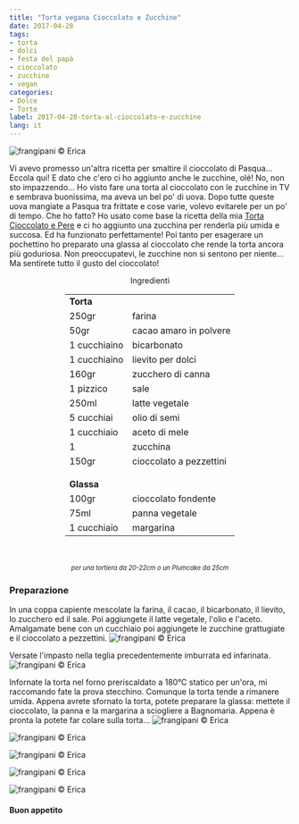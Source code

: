 ```yaml
---
title: "Torta vegana Cioccolato e Zucchine"
date: 2017-04-28
tags:
- torta
- dolci
- festa del papà
- cioccolato
- zucchine 
- vegan
categories:
- Dolce
- Torte 
label: 2017-04-28-torta-al-cioccolato-e-zucchine
lang: it 
---
```

![](header.jpg "frangipani © Erica")

Vi avevo promesso un'altra ricetta per smaltire il cioccolato di Pasqua... Eccola qui! E dato che c'ero ci ho aggiunto anche le zucchine, olé! No, non sto impazzendo... Ho visto fare una torta al cioccolato con le zucchine in TV e sembrava buonissima, ma aveva un bel po' di uova. Dopo tutte queste uova mangiate a Pasqua tra frittate e cose varie, volevo evitarele per un po' di tempo. Che ho fatto? Ho usato come base la ricetta della mia <a href="http://frangipani.raiano.ch/2016-09-24-torta-cioccolato-e-pere/" target="_blank">Torta Cioccolato e Pere</a> e ci ho aggiunto una zucchina per renderla più umida e succosa. Ed ha funzionato perfettamente! Poi tanto per esagerare un pochettino ho preparato una glassa al cioccolato che rende la torta ancora più goduriosa. Non preoccupatevi, le zucchine non si sentono per niente... Ma sentirete tutto il gusto del cioccolato!

<div id="wrapper" style="text-align: center">
  <div id="yourdiv" style="display: inline-block;">
    <div class="ingredients">
      <div class="ingredients-title">Ingredienti</div>
      <table>
        <tbody>
          <tr>
            <td colspan="2"><b>Torta</b></td>
          </tr>
          <tr>
            <td>250gr</td>
            <td>farina</td>
          </tr>
          <tr>
            <td>50gr</td>
            <td>cacao amaro in polvere</td>
          </tr>
          <tr>
            <td>1 cucchiaino</td>
            <td>bicarbonato</td>
          </tr>
          <tr>
            <td>1 cucchiaino</td>
            <td>lievito per dolci</td>
          </tr>
          <tr>
            <td>160gr</td>
            <td>zucchero di canna</td>
          </tr>
          <tr>
            <td>1 pizzico</td>
            <td>sale</td>
          </tr>
          <tr>
            <td>250ml</td>
            <td>latte vegetale</td>
          </tr>
          <tr>
            <td>5 cucchiai</td>
            <td>olio di semi</td>        
          </tr>
          <tr>
            <td>1 cucchiaio</td>
            <td>aceto di mele</td>
          </tr>
          <tr>
            <td>1</td>
            <td>zucchina</td>        
          </tr>
          <tr>
            <td>150gr</td>
            <td>cioccolato a pezzettini</td>
          </tr>
          <tr style="height: 15px;"></tr>
          <tr>          
            <td colspan="2"><b>Glassa</b></td>
          </tr>
          <tr>
            <td>100gr</td>
            <td>cioccolato fondente</td>
          </tr>
          <tr>
            <td>75ml</td>
            <td>panna vegetale</td>        
          </tr>
          <tr>
            <td>1 cucchiaio</td>
            <td>margarina</td>
          </tr>
        </tbody>
      </table>
      <br></br>
      <i class="pull-right" style="font-size: 80%;">per una tortiera da 20-22cm o un Plumcake da 25cm</i>
    </div>
  </div>
</div>


<h3>
  <font color="grey">
    <i class="fa-solid fa-gears"></i>
  </font> Preparazione
</h3>

In una coppa capiente mescolate la farina, il cacao, il bicarbonato, il lievito, lo zucchero ed il sale. Poi aggiungete il latte vegetale, l'olio e l'aceto. Amalgamate bene con un cucchiaio poi aggiungete le zucchine grattugiate e il cioccolato a pezzettini.
![](impasto.jpg "frangipani © Erica")

Versate l'impasto nella teglia precedentemente imburrata ed infarinata.
![](teglia.jpg "frangipani © Erica")

Infornate la torta nel forno preriscaldato a 180°C statico per un'ora, mi raccomando fate la prova stecchino. Comunque la torta tende a rimanere umida. Appena avrete sfornato la torta, potete preparare la glassa: mettete il cioccolato, la panna e la margarina a sciogliere a Bagnomaria. Appena è pronta la potete far colare sulla torta...
![](risultato1.jpg "frangipani © Erica")

![](risultato2.jpg "frangipani © Erica")

![](risultato3.jpg "frangipani © Erica")

![](risultato4.jpg "frangipani © Erica")

![](risultato5.jpg "frangipani © Erica")

<h4>Buon appetito
  <font color="red">
    <i class="fa-regular fa-face-smile"></i>
  </font>
</h4>